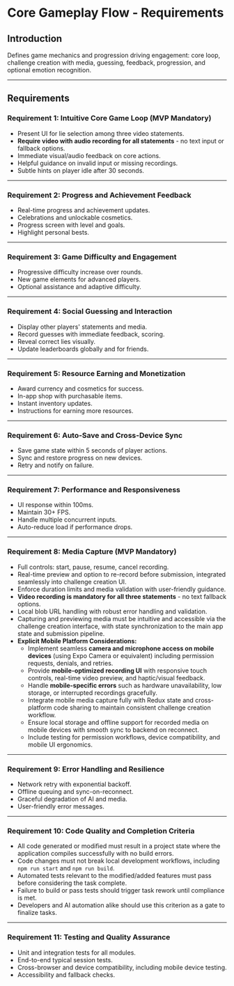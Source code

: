 # Core Gameplay Flow - Requirements

## Introduction

Defines game mechanics and progression driving engagement: core loop, challenge creation with media, guessing, feedback, progression, and optional emotion recognition.

***

## Requirements

### Requirement 1: Intuitive Core Game Loop (MVP Mandatory)

- Present UI for lie selection among three video statements.
- **Require video with audio recording for all statements** - no text input or fallback options.
- Immediate visual/audio feedback on core actions.
- Helpful guidance on invalid input or missing recordings.
- Subtle hints on player idle after 30 seconds.

***

### Requirement 2: Progress and Achievement Feedback

- Real-time progress and achievement updates.
- Celebrations and unlockable cosmetics.
- Progress screen with level and goals.
- Highlight personal bests.

***

### Requirement 3: Game Difficulty and Engagement

- Progressive difficulty increase over rounds.
- New game elements for advanced players.
- Optional assistance and adaptive difficulty.

***

### Requirement 4: Social Guessing and Interaction

- Display other players' statements and media.
- Record guesses with immediate feedback, scoring.
- Reveal correct lies visually.
- Update leaderboards globally and for friends.

***

### Requirement 5: Resource Earning and Monetization

- Award currency and cosmetics for success.
- In-app shop with purchasable items.
- Instant inventory updates.
- Instructions for earning more resources.

***

### Requirement 6: Auto-Save and Cross-Device Sync

- Save game state within 5 seconds of player actions.
- Sync and restore progress on new devices.
- Retry and notify on failure.

***

### Requirement 7: Performance and Responsiveness

- UI response within 100ms.
- Maintain 30+ FPS.
- Handle multiple concurrent inputs.
- Auto-reduce load if performance drops.

***

### Requirement 8: Media Capture (MVP Mandatory)

- Full controls: start, pause, resume, cancel recording.
- Real-time preview and option to re-record before submission, integrated seamlessly into challenge creation UI.
- Enforce duration limits and media validation with user-friendly guidance.
- **Video recording is mandatory for all three statements** - no text fallback options.
- Local blob URL handling with robust error handling and validation.
- Capturing and previewing media must be intuitive and accessible via the challenge creation interface, with state synchronization to the main app state and submission pipeline.
- **Explicit Mobile Platform Considerations:**
  - Implement seamless **camera and microphone access on mobile devices** (using Expo Camera or equivalent) including permission requests, denials, and retries.
  - Provide **mobile-optimized recording UI** with responsive touch controls, real-time video preview, and haptic/visual feedback.
  - Handle **mobile-specific errors** such as hardware unavailability, low storage, or interrupted recordings gracefully.
  - Integrate mobile media capture fully with Redux state and cross-platform code sharing to maintain consistent challenge creation workflow.
  - Ensure local storage and offline support for recorded media on mobile devices with smooth sync to backend on reconnect.
  - Include testing for permission workflows, device compatibility, and mobile UI ergonomics.

***

### Requirement 9: Error Handling and Resilience

- Network retry with exponential backoff.
- Offline queuing and sync-on-reconnect.
- Graceful degradation of AI and media.
- User-friendly error messages.

***

### Requirement 10: Code Quality and Completion Criteria

- All code generated or modified must result in a project state where the application compiles successfully with no build errors.
- Code changes must not break local development workflows, including `npm run start` and `npm run build`.
- Automated tests relevant to the modified/added features must pass before considering the task complete.
- Failure to build or pass tests should trigger task rework until compliance is met.
- Developers and AI automation alike should use this criterion as a gate to finalize tasks.

***

### Requirement 11: Testing and Quality Assurance

- Unit and integration tests for all modules.
- End-to-end typical session tests.
- Cross-browser and device compatibility, including mobile device testing.
- Accessibility and fallback checks.